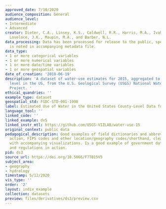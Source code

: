 ```yaml
---
approved_date: 7/10/2020
audience_composition: General
audience_level:
- Intermediate
- Advanced
creator: Dieter, C.A., Linsey, K.S., Caldwell, R.R., Harris, M.A., Ivahnenko, T.I.,
  Lovelace, J.K., Maupin, M.A., and Barber, N.L.
data_processing: Data has been processed for release to the public, specific processing
  is noted in accompanying metadata file.
data_type:
- 1 or more categorical variables
- 1 or more numerical variables
- 1 or more date/time variables
- 1 or more geospatial variables
date_of_creation: '2018-06-19'
description: 'A dataset of water-use estimates for 2015, aggregated to the county
  level in the US, from the U.S. Geological Survey (USGS) National Water Use Science
  Project. '
ethical_quandries: ''
example_type: dataset
geospatial_std: FGDC-STD-001-1998
label: Estimated Use of Water in the United States County-Level Data for 2015
language_tool: ''
linked_code: ''
linked_example: dv5
linked_instr_mtl: https://github.com/USGS-VIZLAB/water-use-15
original_context: public data
pedagogical_description: Good examples of field dictionaries and abbreviations in
  action, FIPS codes and other location/geography codes/shorthand, cleaned dataset
  with accompanying visualizations. Is a good example of government data protocols
  and regulations in action.
pid: ds3
source_url: https://doi.org/10.5066/F7TB15V5
subject_area:
- geography
- hydrology
timestamp: 5/12/2020
vis_type: ''
order: '2'
layout: indiv_example
collection: datasets
preview: files/derivatives/ds3/preview.csv
---
```


